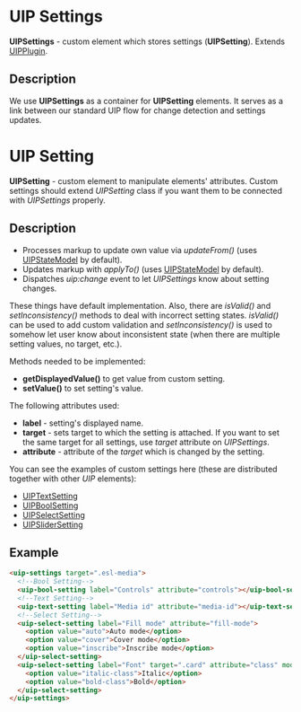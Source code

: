 # UIP Settings

**UIPSettings** - custom element which stores settings (**UIPSetting**).
Extends [UIPPlugin](src/core/README.md#uip-plugin).

## Description

We use **UIPSettings** as a container for **UIPSetting** elements. It serves as a link between
our standard UIP flow for change detection and settings updates.

# UIP Setting

**UIPSetting** - custom element to manipulate elements' attributes. Custom settings should extend
*UIPSetting* class if you want them to be connected with *UIPSettings* properly.

## Description

- Processes markup to update own value via *updateFrom()* (uses [UIPStateModel](src/core/README.md#uip-state-model) by default).
- Updates markup with *applyTo()* (uses [UIPStateModel](src/core/README.md#uip-state-model) by default).
- Dispatches *uip:change* event to let *UIPSettings* know about setting changes.

These things have default implementation. Also, there are *isValid()* and *setInconsistency()* methods to deal with
incorrect setting states. *isValid()* can be used to add custom validation and *setInconsistency()* is used to somehow
let user know about inconsistent state (when there are multiple setting values, no target, etc.).

Methods needed to be implemented:
- **getDisplayedValue()** to get value from custom setting.
- **setValue()** to set setting's value.

The following attributes used:
- **label** - setting's displayed name.
- **target** - sets target to which the setting is attached. If you want to set the same target for all settings, use *target* attribute on *UIPSettings*. 
- **attribute** - attribute of the *target* which is changed by the setting.

You can see the examples of custom settings here (these are distributed together with other *UIP* elements):
- [UIPTextSetting](src/plugins/text-setting/README.md)
- [UIPBoolSetting](src/plugins/bool-setting/README.md)
- [UIPSelectSetting](src/plugins/select-setting/README.md)
- [UIPSliderSetting](src/plugins/slider-setting/README.md)
  
## Example

```html
<uip-settings target=".esl-media">
  <!--Bool Setting-->
  <uip-bool-setting label="Controls" attribute="controls"></uip-bool-setting>
  <!--Text Setting-->
  <uip-text-setting label="Media id" attribute="media-id"></uip-text-setting>
  <!--Select Setting-->
  <uip-select-setting label="Fill mode" attribute="fill-mode">
    <option value="auto">Auto mode</option>
    <option value="cover">Cover mode</option>
    <option value="inscribe">Inscribe mode</option>
  </uip-select-setting>
  <uip-select-setting label="Font" target=".card" attribute="class" mode="append">
    <option value="italic-class">Italic</option>
    <option value="bold-class">Bold</option>
  </uip-select-setting>
</uip-settings>
```
